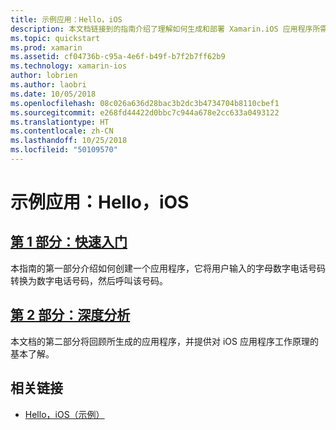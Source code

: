 ```yaml
---
title: 示例应用：Hello，iOS
description: 本文档链接到的指南介绍了理解如何生成和部署 Xamarin.iOS 应用程序所需的工具和概念。
ms.topic: quickstart
ms.prod: xamarin
ms.assetid: cf04736b-c95a-4e6f-b49f-b7f2b7ff62b9
ms.technology: xamarin-ios
author: lobrien
ms.author: laobri
ms.date: 10/05/2018
ms.openlocfilehash: 08c026a636d28bac3b2dc3b4734704b8110cbef1
ms.sourcegitcommit: e268fd44422d0bbc7c944a678e2cc633a0493122
ms.translationtype: HT
ms.contentlocale: zh-CN
ms.lasthandoff: 10/25/2018
ms.locfileid: "50109570"
---
```

# <a name="sample-app-hello-ios"></a>示例应用：Hello，iOS

## <a name="part-1-quickstartiosget-startedhello-ioshello-ios-quickstartmd"></a>[第 1 部分：快速入门](~/ios/get-started/hello-ios/hello-ios-quickstart.md)

本指南的第一部分介绍如何创建一个应用程序，它将用户输入的字母数字电话号码转换为数字电话号码，然后呼叫该号码。

## <a name="part-2-deep-diveiosget-startedhello-ioshello-ios-deepdivemd"></a>[第 2 部分：深度分析](~/ios/get-started/hello-ios/hello-ios-deepdive.md)

本文档的第二部分将回顾所生成的应用程序，并提供对 iOS 应用程序工作原理的基本了解。

## <a name="related-links"></a>相关链接

- [Hello，iOS（示例）](https://developer.xamarin.com/samples/monotouch/Hello_iOS/)
